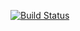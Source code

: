 [![Build Status](https://travis-ci.org/elingerojo/inimini.svg?branch=master)](https://travis-ci.org/elingerojo/inimini)
